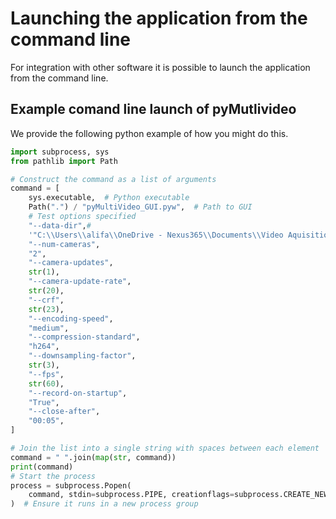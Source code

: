 # Launching the application from the command line

For integration with other software it is possible to launch the application from the command line. 






## Example comand line launch of pyMutlivideo

We provide the following python example of how you might do this. 
```python
import subprocess, sys
from pathlib import Path

# Construct the command as a list of arguments
command = [
    sys.executable,  # Python executable
    Path(".") / "pyMultiVideo_GUI.pyw",  # Path to GUI
    # Test options specified
    "--data-dir",#
    '"C:\\Users\\alifa\\OneDrive - Nexus365\\Documents\\Video Aquisition Application\\spinnaker-refactor\\code\\data"',
    "--num-cameras",
    "2",
    "--camera-updates",
    str(1),
    "--camera-update-rate",
    str(20),
    "--crf",
    str(23),
    "--encoding-speed",
    "medium",
    "--compression-standard",
    "h264",
    "--downsampling-factor",
    str(3),
    "--fps",
    str(60),
    "--record-on-startup",
    "True",
    "--close-after",
    "00:05",
]

# Join the list into a single string with spaces between each element
command = " ".join(map(str, command))
print(command)
# Start the process
process = subprocess.Popen(
    command, stdin=subprocess.PIPE, creationflags=subprocess.CREATE_NEW_PROCESS_GROUP
)  # Ensure it runs in a new process group
```
